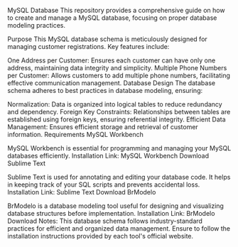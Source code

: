 MySQL Database This repository provides a comprehensive guide on how to create and manage a MySQL database, focusing on proper database modeling practices.

Purpose This MySQL database schema is meticulously designed for managing customer registrations. Key features include:

One Address per Customer: Ensures each customer can have only one address, maintaining data integrity and simplicity. Multiple Phone Numbers per Customer: Allows customers to add multiple phone numbers, facilitating effective communication management. Database Design The database schema adheres to best practices in database modeling, ensuring:

Normalization: Data is organized into logical tables to reduce redundancy and dependency. Foreign Key Constraints: Relationships between tables are established using foreign keys, ensuring referential integrity. Efficient Data Management: Ensures efficient storage and retrieval of customer information. Requirements MySQL Workbench

MySQL Workbench is essential for programming and managing your MySQL databases efficiently. Installation Link: MySQL Workbench Download Sublime Text

Sublime Text is used for annotating and editing your database code. It helps in keeping track of your SQL scripts and prevents accidental loss. Installation Link: Sublime Text Download BrModelo

BrModelo is a database modeling tool useful for designing and visualizing database structures before implementation. Installation Link: BrModelo Download Notes: This database schema follows industry-standard practices for efficient and organized data management. Ensure to follow the installation instructions provided by each tool's official website.
